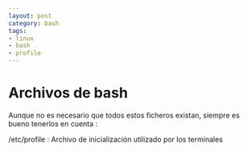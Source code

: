 ```yaml
---
layout: post
category: bash
tags: 
- linux
- bash
- profile
---
```


# Archivos de bash
Aunque no es necesario que todos estos ficheros existan, siempre es bueno tenerlos en cuenta : 

/etc/profile 
 : Archivo de inicialización utilizado por los terminales
